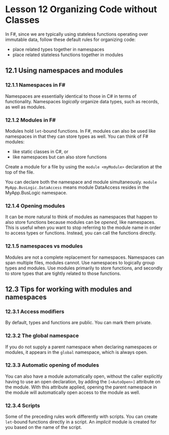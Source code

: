 # Lesson 12 Organizing Code without Classes
In F#, since we are typically using stateless functions operating over immutable data, follow these default rules for organizing code:
- place related types together in namespaces
- place related stateless functions together in modules

## 12.1 Using namespaces and modules
### 12.1.1 Namespaces in F#
Namespaces are essentially identical to those in C# in terms of functionality.
Namespaces _logically_ organize data types, such as records, as well as modules.

### 12.1.2 Modules in F#
Modules hold `let`-bound functions.
In F#, modules can also be used like namespaces in that they can store types as well.
You can think of F# modules:
- like static classes in C#, or
- like namespaces but can also store functions

Create a module for a file by using the `module <myModule>` declaration at the top of the file.

You can declare both the namespace and module simultaneously.
`module MyApp.BusLogic.DataAccess` means module DataAccess resides in the MyApp.BusLogic namespace.

### 12.1.4 Opening modules
It can be more natural to think of modules as namespaces that happen to also store functions because modules can be _opened_, like namespaces.
This is useful when you want to stop referring to the module name in order to access types or functions.
Instead, you can call the functions directly.

### 12.1.5 namespaces vs modules
Modules are not a complete replacement for namespaces.
Namespaces can span multiple files, modules cannot.
Use namespaces to logically group types and modules.
Use modules primarily to store functions, and secondly to store types that are tightly related to those functions.

## 12.3 Tips for working with modules and namespaces
### 12.3.1 Access modifiers
By default, types and functions are public.
You can mark them private.

### 12.3.2 The global namespace
If you do not supply a parent namespace when declaring namespaces or modules, it appears in the `global` namespace, which is always open.

### 12.3.3 Automatic opening of modules
You can also have a module automatically open, without the caller explicitly having to use an open declaration, by adding the `[<AutoOpen>]` attribute on the module.
With this attribute applied, opening the parent namespace in the module will automatically open access to the module as well.

### 12.3.4 Scripts
Some of the preceding rules work differently with scripts.
You can create `let`-bound functions directly in a script.
An _implicit_ module is created for you based on the name of the script.